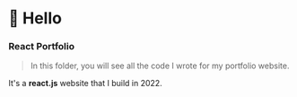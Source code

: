 # :volcano: Hello 

### React Portfolio

> In this folder, you will see all the code I wrote for my portfolio website. 

It's a **react.js** website that I build in 2022. 
